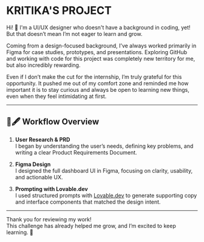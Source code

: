 # KRITIKA'S PROJECT

Hi! 👋 I'm a UI/UX designer who doesn't have a background in coding, yet!  
But that doesn’t mean I’m not eager to learn and grow.

Coming from a design-focused background, I’ve always worked primarily in Figma for case studies, prototypes, and presentations. Exploring GitHub and working with code for this project was completely new territory for me, but also incredibly rewarding.

Even if I don’t make the cut for the internship, I’m truly grateful for this opportunity. It pushed me out of my comfort zone and reminded me how important it is to stay curious and always be open to learning new things, even when they feel intimidating at first.

---

## 💌🖋️ Workflow Overview

1. **User Research & PRD**  
   I began by understanding the user’s needs, defining key problems, and writing a clear Product Requirements Document.

2. **Figma Design**  
   I designed the full dashboard UI in Figma, focusing on clarity, usability, and actionable UX.

3. **Prompting with Lovable.dev**  
   I used structured prompts with [Lovable.dev](https://lovable.dev) to generate supporting copy and interface components that matched the design intent.

---

Thank you for reviewing my work!  
This challenge has already helped me grow, and I’m excited to keep learning. 🌱
